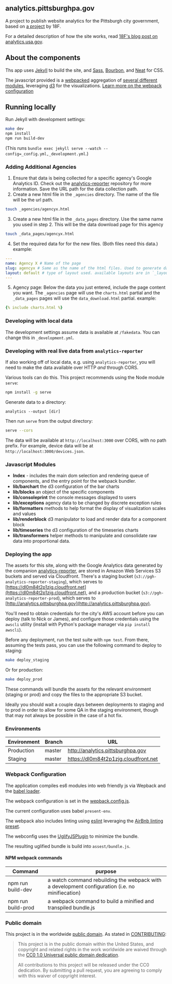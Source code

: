 ## analytics.pittsburghpa.gov

A project to publish website analytics for the Pittsburgh city government, based on [a project](https://github.com/18F/analytics.usa.gov) by 18F.

For a detailed description of how the site works, read [18F's blog post on analytics.usa.gov](https://18f.gsa.gov/2015/03/19/how-we-built-analytics-usa-gov/).

## About the components
Ths app uses [Jekyll](https://jekyllrb.com) to build the site, and [Sass](https://sass-lang.com/), [Bourbon](http://bourbon.io), and [Neat](https://neat.bourbon.io) for CSS.

The javascript provided is a [webpacked](https://webpack.js.org/) aggregation of [several different modules](#javascript-modules), leveraging [d3](https://d3js.org/) for the visualizations. [Learn more on the webpack configuration](#webpack-configuration)

## Running locally
Run Jekyll with development settings:

```bash
make dev
npm install
npm run build-dev
```

(This runs `bundle exec jekyll serve --watch --config=_config.yml,_development.yml`.)

### Adding Additional Agencies

1. Ensure that data is being collected for a specific agency's Google Analytics ID. Check out the [analytics-reporter](https://github.com/CityOfPittsburgh/analytics-reporter) repository for more information. Save the URL path for the data collection path.
2. Create a new html file in the `_agencies` directory. The name of the file will be the url path.
  ```bash
  touch _agencies/agencyx.html
  ```
3. Create a new html file in the `_data_pages` directory. Use the same name you used in step 2. This will be the data download page for this agency

  ```bash
  touch _data_pages/agencyx.html
  ```
4. Set the required data for for the new files. (Both files need this data.) example:

  ```yaml
  ---
  name: Agency X # Name of the page
  slug: agencyx # Same as the name of the html files. Used to generate data page links.
  layout: default # type of layout used. available layouts are in `_layouts`
  ---
  ```
5. Agency page: Below the data you just entered, include the page content you want. The `_agencies` page will use the `charts.html` partial and the `_data_pages` pages will use the `data_download.html` partial. example:

```yaml
{% include charts.html %}
```

### Developing with local data

The development settings assume data is available at `/fakedata`. You can change this in `_development.yml`.


### Developing with real live data from `analytics-reporter`

If also working off of local data, e.g. using `analytics-reporter`, you will need to make the data available over HTTP _and_ through CORS.

Various tools can do this. This project recommends using the Node module `serve`:

```bash
npm install -g serve
```

Generate data to a directory:

```
analytics --output [dir]
```

Then run `serve` from the output directory:

```bash
serve --cors
```

The data will be available at `http://localhost:3000` over CORS, with no path prefix. For example, device data will be at `http://localhost:3000/devices.json`.

### Javascript Modules
* **Index** - includes the main dom selection and rendering queue of components, and the entry point for the webpack bundler.
* **lib/barchart** the d3 configuration of the bar charts
* **lib/blocks** an object of the specific components
* **lib/consoleprint** the console messages displayed to users
* **lib/exceptions** agency data to be changed by discrete exception rules
* **lib/formatters** methods to help format the display of visualization scales and values
* **lib/renderblock** d3 manipulator to load and render data for a component block
* **lib/timeseries** the d3 configuration of the timeseries charts
* **lib/transformers** helper methods to manipulate and consolidate raw data into proportional data.

### Deploying the app

The assets for this site, along with the Google Analytics data generated by the companion [analytics-reporter](https://github.com/CityofPittsburgh/analytics-reporter), are stored in Amazon Web Services S3 buckets and served via Cloudfront. There's a staging bucket (`s3://pgh-analytics-reporter-staging`), which serves to [https://dl0m84t2p1zjg.cloudfront.net](https://dl0m84t2p1zjg.cloudfront.net), and a production bucket (`s3://pgh-analytics-reporter-prod`), which serves to [http://analytics.pittsburghpa.gov](http://analytics.pittsburghpa.gov).

You'll need to obtain credentials for the city's AWS account before you can deploy (talk to Nick or James), and configure those credentials using the `awscli` utility (install with Python's package manager via `pip install awscli`). 

Before any deployment, run the test suite with `npm test`. From there, assuming the tests pass, you can use the following command to deploy to staging:

```bash
make deploy_staging
```

Or for production: 

```bash
make deploy_prod
```

These commands will bundle the assets for the relevant environment (staging or prod) and copy the files to the appropriate S3 bucket.

Ideally you should wait a couple days between deployments to staging and to prod in order to allow for some QA in the staging environment, though that may not always be possible in the case of a hot fix.


### Environments

| Environment | Branch | URL |
|-------------| ------ | --- |
| Production | master | http://analytics.pittsburghpa.gov |
| Staging | master | https://dl0m84t2p1zjg.cloudfront.net |

### Webpack Configuration
The application compiles es6 modules into web friendly js via Wepback and the [babel loader](https://webpack.js.org/loaders/babel-loader/).

The webpack configuration is set in the [wepback.config.js](./webpack.config.js).

The current configuration uses babel `present-env`.

The webpack also includes linting using [eslint](https://eslint.org/) leveraging the [AirBnb linting preset](https://www.npmjs.com/package/eslint-config-airbnb).

The webconfig uses the [UglifyJSPlugin](https://webpack.js.org/plugins/uglifyjs-webpack-plugin/) to minimize the bundle.

The resulting uglified bundle is build into `assest/bundle.js`.

#### NPM webpack commands
| Command | purpose |
|-------------| ------ |
| npm run build-dev | a watch command rebuilding the webpack with a development configuration (i.e. no minifiecation) |
| npm run build-prod | a webpack command to build a minified and transpiled bundle.js |

### Public domain

This project is in the worldwide [public domain](LICENSE.md). As stated in [CONTRIBUTING](CONTRIBUTING.md):

> This project is in the public domain within the United States, and copyright and related rights in the work worldwide are waived through the [CC0 1.0 Universal public domain dedication](https://creativecommons.org/publicdomain/zero/1.0/).
>
> All contributions to this project will be released under the CC0 dedication. By submitting a pull request, you are agreeing to comply with this waiver of copyright interest.
